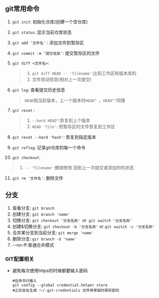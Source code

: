 ## git常用命令

1. `git init`:
   初始化仓库(创建一个空仓库) 

2. `git status`:
   显示当前仓库状态

3. `git add '文件名'` :
   添加文件到暂存区

4. `git commit -m ‘提交信息’`:
   提交暂存区的文件

5. `git diff <文件名>`:
   
   > 1. `git diff HEAD -- 'filename'`:比较工作区和版本库的
   > 2. 文件改动信息(相对上一次提交)

6. `git log`:
   查看提交历史信息 
   
   > `HEAD`指当前版本，上一个版本时`HEAD^ `，`HEAD^^`同理

7. `git reset` :
   
   > 1. `--hard HEAD^`:恢复到上个版本 
   > 2. `HEAD 'file'`: 把暂存区的文件恢复到工作区

8. `git reset --hard 'hash'`:
   恢复到指定版本

9. `git reflog`:
   记录git仓库的每一个命令

10. `git checkout`:

> 1. `-- 'filename'`:撤销修改 回到上一次提交或添加时的状态

11. `git rm '文件名'`:
    删除文件

## 分支

1. 查看分支: `git branch`
2. 创建分支: `git branch 'name'`
3. 切换分支: `git checkout '分支名称' `or` git switch '分支名称'`
4. 创建&切换分支: `git checkout -b '分支名称'` or `git switch -c '分支名称'`
5. 合并某分支到当前分支: `git merge 'name'`
6. 删除分支: `gir branch -d 'name'`
7. --no-ff:普通合并模式



### GIT配置相关

*   避免每次使用https的时候都要输入密码

    ```shell
    #在命令行输入
    git config --global credential.helper store
    #之后会在生成 ～/.git-credentials 文件用来临时保存密码
    ```

    

    

    